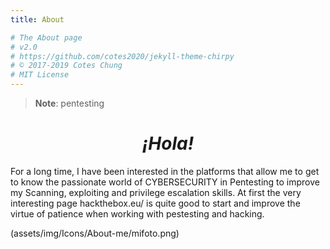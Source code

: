 ```yaml
---
title: About

# The About page
# v2.0
# https://github.com/cotes2020/jekyll-theme-chirpy
# © 2017-2019 Cotes Chung
# MIT License
---
```


> **Note**: pentesting

<h1 style="text-align: center;"><em>¡Hola!</em></h1>

For a long time, I have been interested in the platforms that allow me to get to know the passionate world of CYBERSECURITY in Pentesting to improve my Scanning, exploiting and privilege escalation skills. At first the very interesting page hackthebox.eu/ is quite good to start and improve the virtue of patience when working with pestesting and hacking.

(assets/img/Icons/About-me/mifoto.png)
